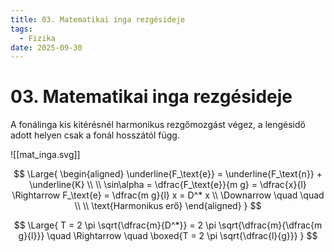 ```yaml
---
title: 03. Matematikai inga rezgésideje
tags:
  - Fizika
date: 2025-09-30
---
```


# 03. Matematikai inga rezgésideje

A fonálinga kis kitérésnél harmonikus rezgőmozgást végez, a lengésidő adott helyen csak a fonál hosszától függ.

![[mat_inga.svg]]

$$
\Large{
\begin{aligned}
\underline{F_\text{e}} = \underline{F_\text{n}} + \underline{K} \\
\\
\sin\alpha = \dfrac{F_\text{e}}{m g} = \dfrac{x}{l} \Rightarrow F_\text{e} = \dfrac{m g}{l} x = D^* x
\\
\Downarrow \quad \quad \\
\\
\text{Harmonikus erő}
\end{aligned}
}
$$

$$
\Large{
T = 2 \pi \sqrt{\dfrac{m}{D^*}} = 2 \pi \sqrt{\dfrac{m}{\dfrac{m g}{l}}} \quad \Rightarrow \quad \boxed{T = 2 \pi \sqrt{\dfrac{l}{g}}}
}
$$